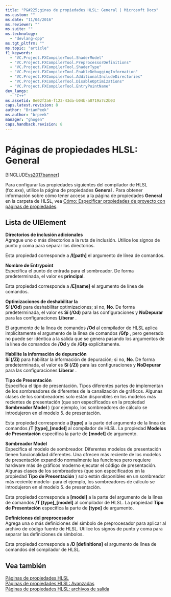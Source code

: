 ```yaml
---
title: "P&#225;ginas de propiedades HLSL: General | Microsoft Docs"
ms.custom: ""
ms.date: "11/04/2016"
ms.reviewer: ""
ms.suite: ""
ms.technology: 
  - "devlang-cpp"
ms.tgt_pltfrm: ""
ms.topic: "article"
f1_keywords: 
  - "VC.Project.FXCompilerTool.ShaderModel"
  - "VC.Project.FXCompilerTool.PreprocessorDefinitions"
  - "VC.Project.FXCompilerTool.ShaderType"
  - "VC.Project.FXCompilerTool.EnableDebuggingInformation"
  - "VC.Project.FXCompilerTool.AdditionalIncludeDirectories"
  - "VC.Project.FXCompilerTool.DisableOptimizations"
  - "VC.Project.FXCompilerTool.EntryPointName"
dev_langs: 
  - "C++"
ms.assetid: 0e02f2a6-f123-43da-b04b-a0719a7c2b03
caps.latest.revision: 8
author: "BrianPeek"
ms.author: "brpeek"
manager: "ghogen"
caps.handback.revision: 8
---
```

# P&#225;ginas de propiedades HLSL: General
[!INCLUDE[vs2017banner](../assembler/inline/includes/vs2017banner.md)]

Para configurar las propiedades siguientes del compilador de HLSL \(fxc.exe\), utilice la página de propiedades **General** .  Para obtener información sobre cómo tener acceso a la página de propiedades **General** en la carpeta de HLSL, vea [Cómo: Especificar propiedades de proyecto con páginas de propiedades](../misc/how-to-specify-project-properties-with-property-pages.md).  
  
## Lista de UIElement  
 **Directorios de inclusión adicionales**  
 Agregue uno o más directorios a la ruta de inclusión.  Utilice los signos de punto y coma para separar los directorios.  
  
 Esta propiedad corresponde a **\/I\[path\]** el argumento de línea de comandos.  
  
 **Nombre de Entrypoint**  
 Especifica el punto de entrada para el sombreador.  De forma predeterminada, el valor es **principal**.  
  
 Esta propiedad corresponde a **\/E\[name\]** el argumento de línea de comandos.  
  
 **Optimizaciones de deshabilitar la**  
 **Sí \(\/Od\)** para deshabilitar optimizaciones; si no, **No**.  De forma predeterminada, el valor es **Sí \(\/Od\)** para las configuraciones y **NoDepurar** para las configuraciones **Liberar** .  
  
 El argumento de la línea de comandos **\/Od** al compilador de HLSL aplica implícitamente el argumento de la línea de comandos **\/Gfp** , pero generado no puede ser idéntica a la salida que se genera pasando los argumentos de la línea de comandos de **\/Od** y de **\/Gfp** explícitamente.  
  
 **Habilite la información de depuración**  
 **Sí \(\/Zi\)** para habilitar la información de depuración; si no, **No**.  De forma predeterminada, el valor es **Sí \(\/Zi\)** para las configuraciones y **NoDepurar** para las configuraciones **Liberar** .  
  
 **Tipo de Presentación**  
 Especifica el tipo de presentación.  Tipos diferentes partes de implementan de los sombreadores de diferentes de la canalización de gráficos.  Algunas clases de los sombreadores solo están disponibles en los modelos más recientes de presentación \(que son especificados en la propiedad **Sombreador Model** \) \(por ejemplo, los sombreadores de cálculo se introdujeron en el modelo 5. de presentación.  
  
 Esta propiedad corresponde a **\[type\]** a la parte del argumento de la línea de comandos **\/T \[type\]\_\[model\]** al compilador de HLSL.  La propiedad **Modelos de Presentación** especifica la parte de **\[model\]** de argumento.  
  
 **Sombreador Model**  
 Especifica el modelo de sombreador.  Diferentes modelos de presentación tienen funcionalidad diferentes.  Una ofrecen más reciente de los modelos de presentación expandido normalmente las funciones pero requiere hardware más de gráficos moderno ejecutar el código de presentación.  Algunas clases de los sombreadores \(que son especificados en la propiedad **Tipo de Presentación** \) solo están disponibles en un sombreador más reciente modelo\- para el ejemplo, los sombreadores de cálculo se introdujeron en el modelo 5. de presentación.  
  
 Esta propiedad corresponde a **\[model\]** a la parte del argumento de la línea de comandos **\/T \[type\]\_\[model\]** al compilador de HLSL.  La propiedad **Tipo de Presentación** especifica la parte de **\[type\]** de argumento.  
  
 **Definiciones del preprocesador**  
 Agrega una o más definiciones del símbolo de preprocesador para aplicar al archivo de código fuente de HLSL.  Utilice los signos de punto y coma para separar las definiciones de símbolos.  
  
 Esta propiedad corresponde a **\/D \[definitions\]** el argumento de línea de comandos del compilador de HLSL.  
  
## Vea también  
 [Páginas de propiedades HLSL](../ide/hlsl-property-pages.md)   
 [Páginas de propiedades HLSL: Avanzadas](../ide/hlsl-property-pages-advanced.md)   
 [Páginas de propiedades HLSL: archivos de salida](../ide/hlsl-property-pages-output-files.md)